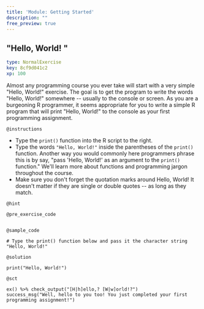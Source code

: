 ```yaml
---
title: 'Module: Getting Started'
description: ""
free_preview: true
---
```


## "Hello, World! "

```yaml
type: NormalExercise
key: 8cf9d041c2
xp: 100
```

Almost any programming course you ever take will start with a very simple "Hello, World!" exercise. The goal is to get the program to write the words "Hello, World!" somewhere -- usually to the console or screen. As you are a burgeoning R programmer, it seems appropriate for you to write a simple R program that will print "Hello, World!" to the console as your first programming assignment.

`@instructions`
- Type the `print()` function into the R script to the right.
- Type the words ``"Hello, World!"`` inside the parentheses of the `print()` function. Another way you would commonly here programmers phrase this is by say, "pass 'Hello, World!' as an argument to the `print()` function." We'll learn more about functions and programming jargon throughout the course.
- Make sure you don't forget the quotation marks around Hello, World! It doesn't matter if they are single or double quotes -- as long as they match.

`@hint`


`@pre_exercise_code`
```{r}

```

`@sample_code`
```{r}
# Type the print() function below and pass it the character string "Hello, World!"

```

`@solution`
```{r}
print("Hello, World!")
```

`@sct`
```{r}
ex() %>% check_output("[H|h]ello,? [W|w]orld!?")
success_msg("Well, hello to you too! You just completed your first programming assignment!")
```
